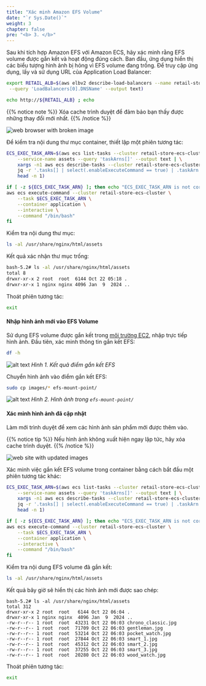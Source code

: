 ```yaml
---
title: "Xác minh Amazon EFS Volume"
date: "`r Sys.Date()`"
weight: 3
chapter: false
pre: "<b> 3. </b>"
---
```


Sau khi tích hợp Amazon EFS với Amazon ECS, hãy xác minh rằng EFS volume được gắn kết và hoạt động đúng cách. Ban đầu, ứng dụng hiển thị các biểu tượng hình ảnh bị hỏng vì EFS volume đang trống. Để truy cập ứng dụng, lấy và sử dụng URL của Application Load Balancer:

```bash
export RETAIL_ALB=$(aws elbv2 describe-load-balancers --name retail-store-ecs-ui \
 --query 'LoadBalancers[0].DNSName' --output text)

echo http://${RETAIL_ALB} ; echo
```

{{% notice note %}}
Xóa cache trình duyệt để đảm bảo bạn thấy được những thay đổi mới nhất.
{{% /notice %}}

![web browser with broken image](https://static.us-east-1.prod.workshops.aws/public/fe1738fc-3d5c-4d22-bac3-0be10a3ad36f/static/images/90-storage/ui-service-webapp-broken-image.png)

Để kiểm tra nội dung thư mục container, thiết lập một phiên tương tác:

```bash
ECS_EXEC_TASK_ARN=$(aws ecs list-tasks --cluster retail-store-ecs-cluster \
    --service-name assets --query 'taskArns[]' --output text | \
    xargs -n1 aws ecs describe-tasks --cluster retail-store-ecs-cluster --tasks | \
    jq -r '.tasks[] | select(.enableExecuteCommand == true) | .taskArn' | \
    head -n 1)

if [ -z ${ECS_EXEC_TASK_ARN} ]; then echo "ECS_EXEC_TASK_ARN is not correctly configured!"; else
aws ecs execute-command --cluster retail-store-ecs-cluster \
    --task $ECS_EXEC_TASK_ARN \
    --container application \
    --interactive \
    --command "/bin/bash"
fi
```

Kiểm tra nội dung thư mục:

```bash
ls -al /usr/share/nginx/html/assets
```

Kết quả xác nhận thư mục trống:

```bash
bash-5.2# ls -al /usr/share/nginx/html/assets
total 8
drwxr-xr-x 2 root  root  6144 Oct 22 05:18 .
drwxr-xr-x 1 nginx nginx 4096 Jan  9  2024 ..
```

Thoát phiên tương tác:

```bash
exit
```

#### Nhập hình ảnh mới vào EFS Volume

Sử dụng EFS volume được gắn kết trong [môi trường EC2](1-prerequisites/1.3-uploading/images-to-ec2), nhập trực tiếp hình ảnh. Đầu tiên, xác minh thông tin gắn kết EFS:

```bash
df -h
```

![alt text](/images/3-verify-efs-volume/image-1.png)
*Hình 1. Kết quả điểm gắn kết EFS*

Chuyển hình ảnh vào điểm gắn kết EFS:

```bash
sudo cp images/* efs-mount-point/
```

![alt text](/images/3-verify-efs-volume/image.png)
*Hình 2. Hình ảnh trong `efs-mount-point/`*

#### Xác minh hình ảnh đã cập nhật

Làm mới trình duyệt để xem các hình ảnh sản phẩm mới được thêm vào.

{{% notice tip %}}
Nếu hình ảnh không xuất hiện ngay lập tức, hãy xóa cache trình duyệt.
{{% /notice %}}

![web site with updated images](https://static.us-east-1.prod.workshops.aws/public/fe1738fc-3d5c-4d22-bac3-0be10a3ad36f/static/images/90-storage/ui-service-webapp-updatedasset.png)

Xác minh việc gắn kết EFS volume trong container bằng cách bắt đầu một phiên tương tác khác:

```bash
ECS_EXEC_TASK_ARN=$(aws ecs list-tasks --cluster retail-store-ecs-cluster \
    --service-name assets --query 'taskArns[]' --output text | \
    xargs -n1 aws ecs describe-tasks --cluster retail-store-ecs-cluster --tasks | \
    jq -r '.tasks[] | select(.enableExecuteCommand == true) | .taskArn' | \
    head -n 1)

if [ -z ${ECS_EXEC_TASK_ARN} ]; then echo "ECS_EXEC_TASK_ARN is not correctly configured!"; else
aws ecs execute-command --cluster retail-store-ecs-cluster \
    --task $ECS_EXEC_TASK_ARN \
    --container application \
    --interactive \
    --command "/bin/bash"
fi
```

Kiểm tra nội dung EFS volume đã gắn kết:

```bash
ls -al /usr/share/nginx/html/assets
```

Kết quả bây giờ sẽ hiển thị các hình ảnh mới được sao chép:

```
bash-5.2# ls -al /usr/share/nginx/html/assets
total 312
drwxr-xr-x 2 root  root   6144 Oct 22 06:04 .
drwxr-xr-x 1 nginx nginx  4096 Jan  9  2024 ..
-rw-r--r-- 1 root  root  43231 Oct 22 06:03 chrono_classic.jpg
-rw-r--r-- 1 root  root  71709 Oct 22 06:03 gentleman.jpg
-rw-r--r-- 1 root  root  53214 Oct 22 06:03 pocket_watch.jpg
-rw-r--r-- 1 root  root  27844 Oct 22 06:03 smart_1.jpg
-rw-r--r-- 1 root  root  45312 Oct 22 06:03 smart_2.jpg
-rw-r--r-- 1 root  root  37255 Oct 22 06:03 smart_3.jpg
-rw-r--r-- 1 root  root  20280 Oct 22 06:03 wood_watch.jpg
```

Thoát phiên tương tác:

```bash
exit
```